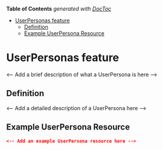 <!-- START doctoc generated TOC please keep comment here to allow auto update -->
<!-- DON'T EDIT THIS SECTION, INSTEAD RE-RUN doctoc TO UPDATE -->

**Table of Contents** _generated with [DocToc](https://github.com/thlorenz/doctoc)_

- [UserPersonas feature](#userpersonas-feature)
  - [Definition](#definition)
  - [Example UserPersona Resource](#example-userpersona-resource)

<!-- END doctoc generated TOC please keep comment here to allow auto update -->

# UserPersonas feature

<-- Add a brief description of what a UserPersona is here -->

## Definition

<-- Add a detailed description of a UserPersona here -->

## Example UserPersona Resource

```json
<-- Add an example UserPersona resource here -->
```
